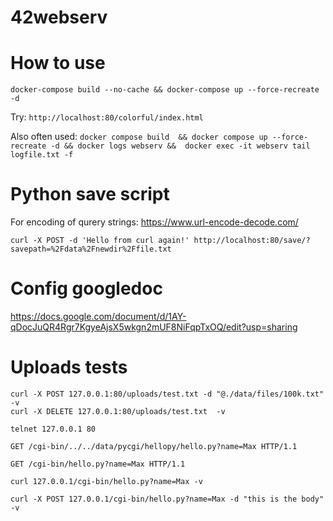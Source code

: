 # 42webserv

# How to use

`docker-compose build --no-cache && docker-compose up --force-recreate -d`

Try: `http://localhost:80/colorful/index.html`

Also often used: `docker compose build  && docker compose up --force-recreate -d && docker logs webserv &&  docker exec -it webserv tail logfile.txt -f`

# Python save script

For encoding of qurery strings:
https://www.url-encode-decode.com/

```
curl -X POST -d 'Hello from curl again!' http://localhost:80/save/?savepath=%2Fdata%2Fnewdir%2Ffile.txt
```

# Config googledoc
https://docs.google.com/document/d/1AY-qDocJuQR4Rgr7KgyeAjsX5wkgn2mUF8NiFqpTxOQ/edit?usp=sharing

# Uploads tests

```
curl -X POST 127.0.0.1:80/uploads/test.txt -d "@./data/files/100k.txt" -v
curl -X DELETE 127.0.0.1:80/uploads/test.txt  -v  
```

```
telnet 127.0.0.1 80

GET /cgi-bin/../../data/pycgi/hellopy/hello.py?name=Max HTTP/1.1

GET /cgi-bin/hello.py?name=Max HTTP/1.1

curl 127.0.0.1/cgi-bin/hello.py?name=Max -v

curl -X POST 127.0.0.1/cgi-bin/hello.py?name=Max -d "this is the body" -v
```
